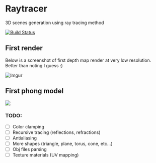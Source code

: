 # Raytracer
3D scenes generation using ray tracing method

[![Build Status](https://travis-ci.org/radx64/raytracer.svg)](https://travis-ci.org/radx64/raytracer)


## First render ##
Below is a screenshot of first depth map render at very low resolution. Better than noting I guess :)

![Imgur](http://i.imgur.com/vRE6EGF.png?1)

## First phong model ##
![](https://raw.githubusercontent.com/radx64/raytracer/master/render.png)


### TODO:
* [ ] Color clamping
* [ ] Recursive tracing (reflections, refractions)
* [ ] Antialiasing 
* [ ] More shapes (triangle, plane, torus, cone, etc...)
* [ ] Obj files parsing
* [ ] Texture materials (UV mapping)